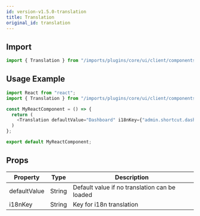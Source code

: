 ```yaml
---
id: version-v1.5.0-translation
title: Translation
original_id: translation
---
```

    
## Import

```javascript
import { Translation } from "/imports/plugins/core/ui/client/components";
```

## Usage Example

```javascript
import React from "react";
import { Translation } from "/imports/plugins/core/ui/client/components";

const MyReactComponent = () => {
  return (
    <Translation defaultValue="Dashboard" i18nKey={"admin.shortcut.dashboardLabel"} />
  )
};

export default MyReactComponent;
```

## Props

| Property     | Type   | Description                                   |
| ------------ | ------ | --------------------------------------------- |
| defaultValue | String | Default value if no translation can be loaded |
| i18nKey      | String | Key for i18n translation                      |

